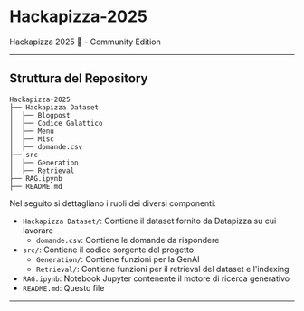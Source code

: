 # Hackapizza-2025
Hackapizza 2025 🍕 - Community Edition

---
## Struttura del Repository
```plaintext
Hackapizza-2025
├── Hackapizza Dataset
│  ├── Blogpost
│  ├── Codice Galattico
│  ├── Menu
│  ├── Misc
│  ├── domande.csv
├── src
│  ├── Generation
│  ├── Retrieval
├── RAG.ipynb
├── README.md
```
Nel seguito si dettagliano i ruoli dei diversi componenti:

- `Hackapizza Dataset/`: Contiene il dataset fornito da Datapizza su cui lavorare
  - `domande.csv`: Contiene le domande da rispondere
- `src/`: Contiene il codice sorgente del progetto
    - `Generation/`: Contiene funzioni per la GenAI
    - `Retrieval/`: Contiene funzioni per il retrieval del dataset e l'indexing
- `RAG.ipynb`: Notebook Jupyter contenente il motore di ricerca generativo
- `README.md`: Questo file
---
